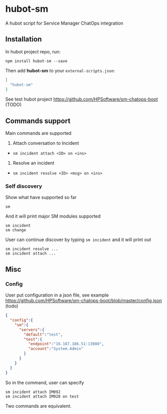 # hubot-sm

A hubot script for Service Manager ChatOps integration

## Installation

In hubot project repo, run:

`npm install hubot-sm --save`

Then add **hubot-sm** to your `external-scripts.json`:

```json
[
  "hubot-sm"
]
```

See test hubot project https://github.com/HPSoftware/sm-chatops-boot (TODO)

## Commands support

Main commands are supported

1. Attach conversation to Incident
  * `sm incident attach <ID> on <ins>`
1. Resolve an incident
  * `sm incident resolve <ID> <msg> on <ins>`

### Self discovery

Show what have supported so far
```
sm
```
And it will print major SM modules supported
```
sm incident
sm change
```
User can continue discover by typing `sm incident` and it will print out
```
sm incident resolve ...
sm incident attach ...
```

## Misc

### Config
User put configuration in a json file, see example https://github.com/HPSoftware/sm-chatops-boot/blob/master/config.json (todo)
```json
{
  "config":{
    "sm":{
      "servers":{
        "default":"test",
        "test":{
          "endpoint":"16.187.186.51:13080",
          "account":"System.Admin"
        }
      }
    }
  }
}
```
So in the command, user can specify
```
sm incident attach IM092
sm incident attach IM928 on test
```
Two commands are equivalent.
